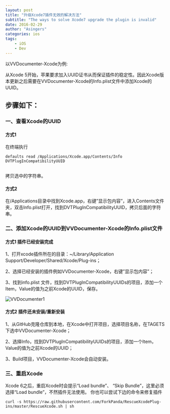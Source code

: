 ```yaml
---
layout: post
title: "升级Xcode7插件无效的解决方法"
subtitle: "The ways to solve Xcode7 upgrade the plugin is invalid"
date: 2016-02-29 
author: "Asingers"
categories: ios
tags:
    - iOS
    - Dev
---
```

以VVDocumenter-Xcode为例:


从Xcode 5开始，苹果要求加入UUID证书从而保证插件的稳定性。因此Xcode版本更新之后需要在VVDocumenter-Xcode的Info.plist文件中添加Xcode的UUID。

## 步骤如下：

### 一、查看Xcode的UUID

#### 方式1

在终端执行

    defaults read /Applications/Xcode.app/Contents/Info DVTPlugInCompatibilityUUID

<img src="http://images.90159.com/11/vvdocumenter3.jpg" alt="" class="shadow"/>

拷贝选中的字符串。

#### 方式2

在/Applications目录中找到Xcode.app，右键”显示包内容”，进入Contents文件夹，双击Info.plist打开，找到DVTPlugInCompatibilityUUID，拷贝后面的字符串。

### 二、添加Xcode的UUID到VVDocumenter-Xcode的Info.plist文件

#### 方式1 插件已经安装完成

1、打开xcode插件所在的目录：~/Library/Application Support/Developer/Shared/Xcode/Plug-ins；

2、选择已经安装的插件例如VVDocumenter-Xcode，右键”显示包内容”；

3、找到info.plist 文件，找到DVTPlugInCompatibilityUUIDs的项目，添加一个Item，Value的值为之前Xcode的UUID，保存。

![VVDocumenter1](http://images.90159.com/11/vvdocumenter4.jpg)

#### 方式2 插件还未安装/重新安装

1、从GitHub克隆仓库到本地，在Xcode中打开项目，选择项目名称，在TAGETS下选中VVDocumenter-Xcode；

2、选择Info，找到DVTPlugInCompatibilityUUIDs的项目，添加一个Item，Value的值为之前Xcode的UUID；

3、Build项目，VVDocumenter-Xcode会自动安装。


### 三、重启Xcode

Xcode 6之后，重启Xcode时会提示“Load bundle”、 “Skip Bundle”，这里必须选择“Load bundle”，不然插件无法使用。
你也可以尝试下边的命令来修复插件

	curl -s https://raw.githubusercontent.com/ForkPanda/RescueXcodePlug-ins/master/RescueXcode.sh | sh  


	  
	
